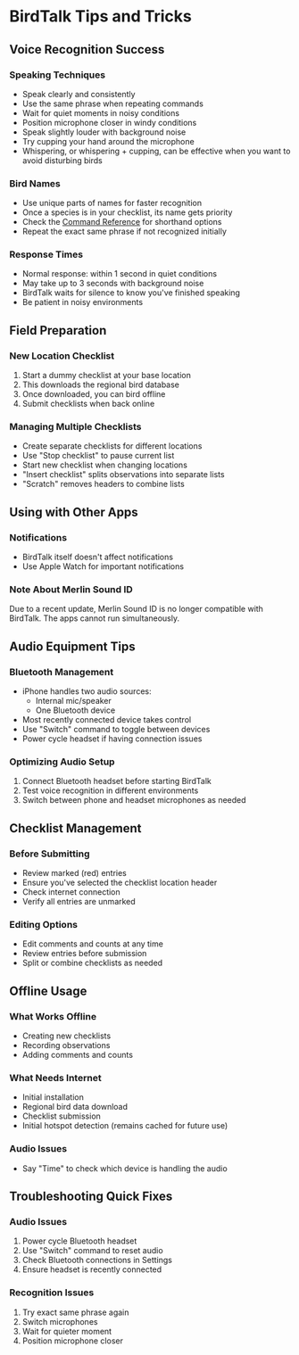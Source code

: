 # BirdTalk Tips and Tricks

## Voice Recognition Success

### Speaking Techniques
- Speak clearly and consistently
- Use the same phrase when repeating commands
- Wait for quiet moments in noisy conditions
- Position microphone closer in windy conditions
- Speak slightly louder with background noise
- Try cupping your hand around the microphone
- Whispering, or whispering + cupping, can be effective when you want to avoid disturbing birds

### Bird Names
- Use unique parts of names for faster recognition
- Once a species is in your checklist, its name gets priority
- Check the [Command Reference](commands/reference.md) for shorthand options
- Repeat the exact same phrase if not recognized initially

### Response Times
- Normal response: within 1 second in quiet conditions
- May take up to 3 seconds with background noise
- BirdTalk waits for silence to know you've finished speaking
- Be patient in noisy environments

## Field Preparation

### New Location Checklist
1. Start a dummy checklist at your base location
2. This downloads the regional bird database
3. Once downloaded, you can bird offline
4. Submit checklists when back online

### Managing Multiple Checklists
- Create separate checklists for different locations
- Use "Stop checklist" to pause current list
- Start new checklist when changing locations
- "Insert checklist" splits observations into separate lists
- "Scratch" removes headers to combine lists

## Using with Other Apps

### Notifications
- BirdTalk itself doesn't affect notifications
- Use Apple Watch for important notifications

### Note About Merlin Sound ID
Due to a recent update, Merlin Sound ID is no longer compatible with BirdTalk. The apps cannot run simultaneously.

## Audio Equipment Tips

### Bluetooth Management
- iPhone handles two audio sources:
    - Internal mic/speaker
    - One Bluetooth device
- Most recently connected device takes control
- Use "Switch" command to toggle between devices
- Power cycle headset if having connection issues

### Optimizing Audio Setup
1. Connect Bluetooth headset before starting BirdTalk
2. Test voice recognition in different environments
3. Switch between phone and headset microphones as needed

## Checklist Management

### Before Submitting
- Review marked (red) entries
- Ensure you've selected the checklist location header
- Check internet connection
- Verify all entries are unmarked

### Editing Options
- Edit comments and counts at any time
- Review entries before submission
- Split or combine checklists as needed

## Offline Usage

### What Works Offline
- Creating new checklists
- Recording observations
- Adding comments and counts

### What Needs Internet
- Initial installation
- Regional bird data download
- Checklist submission
- Initial hotspot detection (remains cached for future use)

### Audio Issues
- Say "Time" to check which device is handling the audio

## Troubleshooting Quick Fixes

### Audio Issues
1. Power cycle Bluetooth headset
2. Use "Switch" command to reset audio
3. Check Bluetooth connections in Settings
4. Ensure headset is recently connected


### Recognition Issues
1. Try exact same phrase again
2. Switch microphones
3. Wait for quieter moment
4. Position microphone closer
